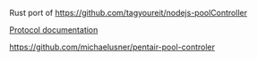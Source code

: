 Rust port of https://github.com/tagyoureit/nodejs-poolController


[Protocol documentation](https://docs.google.com/document/d/1M0KMfXfvbszKeqzu6MUF_7yM6KDHk8cZ5nrH1_OUcAc/edit?usp=sharing)

https://github.com/michaelusner/pentair-pool-controler
